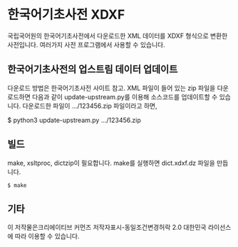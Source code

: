 # 한국어기초사전 XDXF

국립국어원의 한국어기초사전에서 다운로드한 XML 데이터를 XDXF 형식으로 변환한
사전입니다. 여러가지 사전 프로그램에서 사용할 수 있습니다.

## 한국어기초사전의 업스트림 데이터 업데이트

다운로드 방법은 한국어기초사전 사이트 참고. XML 파일이 들어 있는 zip 파일을
다운로드하면 다음과 같이 update-upstream.py를 이용해 소스코드를 업데이트할 수
있습니다. 다운로드한 파일이 .../123456.zip 파일이라고 하면,

$ python3 update-upstream.py .../123456.zip

## 빌드

make, xsltproc, dictzip이 필요합니다. make를 실행하면 dict.xdxf.dz 파일을
만듭니다.

```
$ make
```

## 기타

이 저작물은크리에이티브 커먼즈 저작자표시-동일조건변경허락 2.0 대한민국
라이선스에 따라 이용할 수 있습니다.

